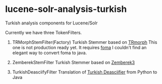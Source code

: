 lucene-solr-analysis-turkish
============================

Turkish analysis components for Lucene/Solr 

Currently we have three TokenFilters.

1. TRMorphStemFilter(Factory)
Turkish Stemmer based on [TRmorph](https://github.com/coltekin/TRmorph)
This one is not production ready yet. It requires [foma](https://code.google.com/p/foma/)
I couldn't find an elegant way to convert foma to java.

2. ZemberekStemFilter
Turkish Stemmer based on [Zemberek3](https://github.com/ahmetaa/zemberek-nlp)

3. TurkishDeasciifyFilter
Translation of [Turkish Deasciifier](https://github.com/emres/turkish-deasciifier) from Python to Java
